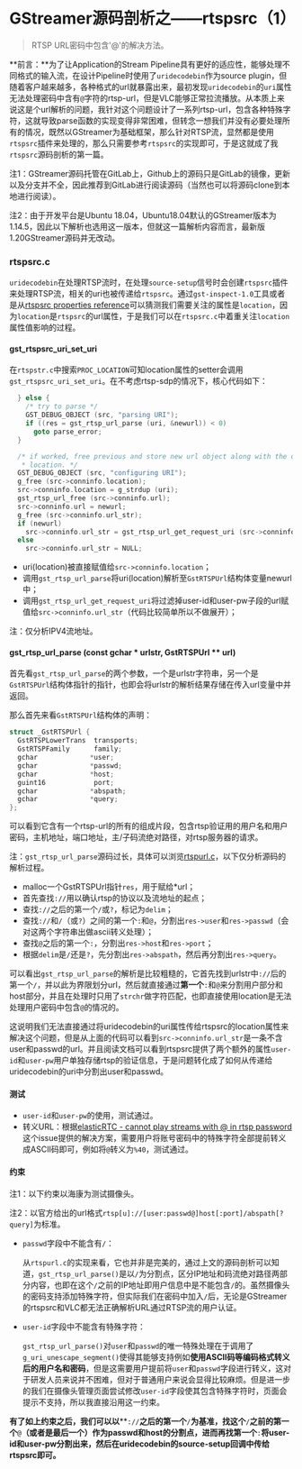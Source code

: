 # GStreamer源码剖析之——rtspsrc（1）

>  RTSP URL密码中包含'@'的解决方法。

**前言：**为了让Application的Stream Pipeline具有更好的适应性，能够处理不同格式的输入流，在设计Pipeline时使用了`uridecodebin`作为source plugin，但随着客户越来越多，各种格式的url就暴露出来，最初发现`uridecodebin`的`uri`属性无法处理密码中含有`@`字符的rtsp-url，但是VLC能够正常拉流播放。从本质上来说这是个url解析的问题，我针对这个问题设计了一系列rtsp-url，包含各种特殊字符，这就导致parse函数的实现变得非常困难，但转念一想我们并没有必要处理所有的情况，既然以GStreamer为基础框架，那么针对RTSP流，显然都是使用`rtspsrc`插件来处理的，那么只需要参考`rtspsrc`的实现即可，于是这就成了我`rtspsrc`源码剖析的第一篇。

注1：GStreamer源码托管在GitLab上，Github上的源码只是GitLab的镜像，更新以及分支并不全，因此推荐到GitLab进行阅读源码（当然也可以将源码clone到本地进行阅读）。

注2：由于开发平台是Ubuntu 18.04，Ubuntu18.04默认的GStreamer版本为1.14.5，因此以下解析也选用这一版本，但就这一篇解析内容而言，最新版1.20GStreamer源码并无改动。

### rtspsrc.c

`uridecodebin`在处理RTSP流时，在处理`source-setup`信号时会创建`rtspsrc`插件来处理RTSP流，相关的uri也被传递给`rtspsrc`。通过`gst-inspect-1.0`工具或者是从[rtspsrc properties reference](https://gstreamer.freedesktop.org/documentation/rtsp/rtspsrc.html?gi-language=c#properties)可以猜测我们需要关注的属性是`location`，因为`location`是`rtspsrc`的url属性，于是我们可以在`rtspsrc.c`中着重关注`location`属性值影响的过程。

#### gst_rtspsrc_uri_set_uri

在`rtspstr.c`中搜索`PROC_LOCATION`可知location属性的setter会调用`gst_rtspsrc_uri_set_uri`。在不考虑rtsp-sdp的情况下，核心代码如下：

```c
  } else {
    /* try to parse */
    GST_DEBUG_OBJECT (src, "parsing URI");
    if ((res = gst_rtsp_url_parse (uri, &newurl)) < 0)
      goto parse_error;
  }

  /* if worked, free previous and store new url object along with the original
   * location. */
  GST_DEBUG_OBJECT (src, "configuring URI");
  g_free (src->conninfo.location);
  src->conninfo.location = g_strdup (uri);
  gst_rtsp_url_free (src->conninfo.url);
  src->conninfo.url = newurl;
  g_free (src->conninfo.url_str);
  if (newurl)
    src->conninfo.url_str = gst_rtsp_url_get_request_uri (src->conninfo.url);
  else
    src->conninfo.url_str = NULL;
```

- uri(location)被直接赋值给`src->conninfo.location`；
- 调用`gst_rtsp_url_parse`将uri(location)解析至`GstRTSPUrl`结构体变量newurl中；
- 调用`gst_rtsp_url_get_request_uri`将过滤掉user-id和user-pw子段的url赋值给`src->conninfo.url_str`（代码比较简单所以不做展开）；

注：仅分析IPV4流地址。

#### gst_rtsp_url_parse (const gchar * urlstr, GstRTSPUrl ** url)

首先看`gst_rtsp_url_parse`的两个参数，一个是urlstr字符串，另一个是`GstRTSPUrl`结构体指针的指针，也即会将urlstr的解析结果存储在传入url变量中并返回。

那么首先来看`GstRTSPUrl`结构体的声明：

```c
struct _GstRTSPUrl {
  GstRTSPLowerTrans  transports;
  GstRTSPFamily      family;
  gchar             *user;
  gchar             *passwd;
  gchar             *host;
  guint16            port;
  gchar             *abspath;
  gchar             *query;
};
```

可以看到它含有一个rtsp-url的所有的组成片段，包含rtsp验证用的用户名和用户密码，主机地址，端口地址，主/子码流绝对路径，对rtsp服务器的请求。

注：`gst_rtsp_url_parse`源码过长，具体可以浏览[rtspurl.c](https://github.com/GStreamer/gst-plugins-base/blob/master/gst-libs/gst/rtsp/gstrtspurl.c)，以下仅分析源码的解析过程。

- malloc一个GstRTSPUrl指针`res`，用于赋给*url；
- 首先查找`://`用以确认rtsp的协议以及流地址的起点；
- 查找`://`之后的第一个`/`或`?`，标记为`delim`；
- 查找`://`和`/`（或`?`）之间的第一个`:`和`@`，分割出`res->user`和`res->passwd`（会对这两个字符串出做ascii转义处理）；
- 查找`@`之后的第一个`:`，分割出`res->host`和`res->port`；
- 根据`delim`是`/`还是`?`，先分割出`res->abspath`，然后再分割出`res->query`。

可以看出`gst_rtsp_url_parse`的解析是比较粗糙的，它首先找到urlstr中`://`后的第一个`/`，并以此为界限划分url，然后就直接通过**第一个**`:`和`@`来分割用户部分和host部分，并且在处理时只用了`strchr`做字符匹配，也即直接使用location是无法处理用户密码中包含`@`的情况的。

这说明我们无法直接通过将uridecodebin的uri属性传给rtspsrc的location属性来解决这个问题，但是从上面的代码可以看到`src->conninfo.url_str`是一条不含user和passwd的url。并且阅读文档可以看到rtspsrc提供了两个额外的属性`user-id`和`user-pw`用户单独存储rtsp的验证信息，于是问题转化成了如何从传递给uridecodebin的uri中分割出user和passwd。

#### 测试

- `user-id`和`user-pw`的使用，测试通过。
- 转义URL：根据[elasticRTC - cannot play streams with @ in rtsp password](https://github.com/Kurento/bugtracker/issues/173)这个issue提供的解决方案，需要用户将账号密码中的特殊字符全部提前转义成ASCII码即可，例如将`@`转义为`%40`，测试通过。

#### 约束

注1：以下约束以海康为测试摄像头。

注2：以官方给出的url格式`rtsp[u]://[user:passwd@]host[:port]/abspath[?query]`为标准。

- `passwd`字段中不能含有`/`：

  从`rtspurl.c`的实现来看，它也并非是完美的，通过上文的源码剖析可以知道，`gst_rtsp_url_parse()`是以`/`为分割点，区分IP地址和码流绝对路径两部分内容，也即在这个`/`之前的IP地址即用户信息中是不能包含`/`的。虽然摄像头的密码支持添加特殊字符，但实际我们在密码中加入`/`后，无论是GStreamer的rtspsrc和VLC都无法正确解析URL通过RTSP流的用户认证。

- `user-id`字段中不能含有特殊字符：

  `gst_rtsp_url_parse()`对`user`和`passwd`的唯一特殊处理在于调用了`g_uri_unescape_segment()`使得其能够支持例如**使用ASCII码等编码格式转义后的用户名和密码**，但是这需要用户提前将`user`和`passwd`字段进行转义，这对于研发人员来说并不困难，但对于普通用户来说会显得比较麻烦。但是进一步的我们在摄像头管理页面尝试修改`user-id`字段使其包含特殊字符时，页面会提示不支持，所以我直接沿用这一约束。

**有了如上约束之后，我们可以以****`://`**之后的第一个**`/`**为基准，找这个**`/`**之前的第一个**`@`**（或者是最后一个）作为passwd和host的分割点，进而再找第一个**`:`**将user-id和user-pw分割出来，然后在uridecodebin的source-setup回调中传给rtspsrc即可。**